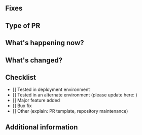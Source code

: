 ## Fixes

## Type of PR

## What's happening now?

## What's changed?

## Checklist
- [] Tested in deployment environment
- [] Tested in an alternate environment (please update here: )
- [] Major feature added
- [] Bux fix
- [] Other (explain: PR template, repository maintenance)

## Additional information

